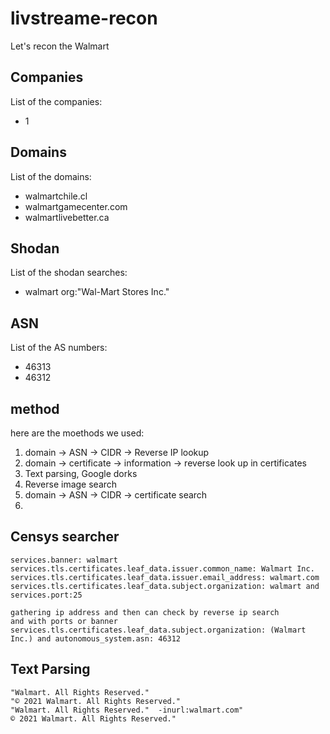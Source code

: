# livstreame-recon
Let's recon the Walmart

## Companies
List of the companies:
- 1

## Domains
List of the domains:
- walmartchile.cl
- walmartgamecenter.com
- walmartlivebetter.ca

## Shodan
List of the shodan searches:
- walmart org:"Wal-Mart Stores Inc."

## ASN
List of the AS numbers:
- 46313
- 46312


## method

here are the moethods we used:

1. domain -> ASN -> CIDR -> Reverse IP lookup
2. domain -> certificate -> information -> reverse look up in certificates
3. Text parsing, Google dorks
4. Reverse image search
5. domain -> ASN -> CIDR -> certificate search
6. 

## Censys searcher

```
services.banner: walmart
services.tls.certificates.leaf_data.issuer.common_name: Walmart Inc.
services.tls.certificates.leaf_data.issuer.email_address: walmart.com
services.tls.certificates.leaf_data.subject.organization: walmart and services.port:25

gathering ip address and then can check by reverse ip search
and with ports or banner
services.tls.certificates.leaf_data.subject.organization: (Walmart Inc.) and autonomous_system.asn: 46312
```

## Text Parsing
```
"Walmart. All Rights Reserved."
"© 2021 Walmart. All Rights Reserved."
"Walmart. All Rights Reserved."  -inurl:walmart.com"
© 2021 Walmart. All Rights Reserved."
```